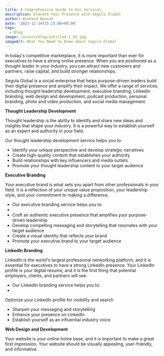 ```yaml
---
title: A Comprehensive Guide to Our Services
description: Elevate Your Presence with Segula Global
author: Winnard Bansah
date: '2023-11-14T15:25:06+00:00'
tags:
  - Blog
image: /assets/blog/untitled-1_01.jpg
imageAlt: What You Need to Know about Segula Global
---
```











In today's competitive marketplace, it is more important than ever for executives to have a strong online presence. When you are positioned as a thought leader in your industry, you can attract new customers and partners, raise capital, and build stronger relationships.



Segula Global is a social enterprise that helps purpose-driven leaders build their digital presence and amplify their impact. We offer a range of services, including thought leadership development, executive branding, LinkedIn branding, web design and development, podcast production, personal branding, photo and video production, and social media management.



**Thought Leadership Development**



Thought leadership is the ability to identify and share new ideas and insights that shape your industry. It is a powerful way to establish yourself as an expert and authority in your field.



Our thought leadership development service helps you to:



* Identify your unique perspective and develop strategic narratives
* Create high-quality content that establishes your authority
* Build relationships with key influencers and media outlets
* Promote your thought leadership content to your target audience

**Executive Branding**



Your executive brand is what sets you apart from other professionals in your field. It is a reflection of your unique value proposition, your leadership style, and your commitment to making a difference.



* Our executive branding service helps you to:
* 
* Craft an authentic executive presence that amplifies your purpose-driven leadership
* Develop compelling messaging and storytelling that resonates with your target audience
* Create a visual identity that reflects your brand
* Promote your executive brand to your target audience

**LinkedIn Branding**



LinkedIn is the world's largest professional networking platform, and it is essential for executives to have a strong LinkedIn presence. Your LinkedIn profile is your digital resume, and it is the first thing that potential employers, clients, and partners will see.



* Our LinkedIn branding service helps you to:
* Optimize your LinkedIn profile for visibility and search
* Sharpen your messaging and storytelling
* Enhance your presence on LinkedIn
* Establish yourself as an influential industry voice

**Web Design and Development**



Your website is your online home base, and it is important to make a great first impression. Your website should be visually appealing, user-friendly, and informative.
